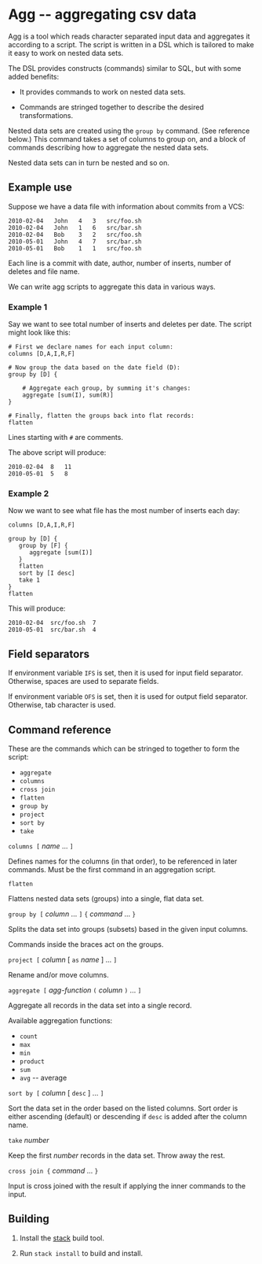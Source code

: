 # Agg -- aggregating csv data

Agg is a tool which reads character separated input data and
aggregates it according to a script. The script is written in a DSL
which is tailored to make it easy to work on nested data sets.

The DSL provides constructs (commands) similar to SQL, but with some
added benefits:

 - It provides commands to work on nested data sets.

 - Commands are stringed together to describe the desired
   transformations.

Nested data sets are created using the `group by` command. (See
reference below.) This command takes a set of columns to group on, and
a block of commands describing how to aggregate the nested data sets.

Nested data sets can in turn be nested and so on.


## Example use

Suppose we have a data file with information about commits from a VCS:

    2010-02-04   John   4   3   src/foo.sh
    2010-02-04   John   1   6   src/bar.sh
    2010-02-04   Bob    3   2   src/foo.sh
    2010-05-01   John   4   7   src/bar.sh
    2010-05-01   Bob    1   1   src/foo.sh

Each line is a commit with date, author, number of inserts, number of
deletes and file name.

We can write agg scripts to aggregate this data in various ways.

### Example 1

Say we want to see total number of inserts and deletes per date. The
script might look like this:

    # First we declare names for each input column:
    columns [D,A,I,R,F]
    
    # Now group the data based on the date field (D):
    group by [D] {
        
        # Aggregate each group, by summing it's changes:
        aggregate [sum(I), sum(R)]
    }
    
    # Finally, flatten the groups back into flat records:
    flatten

Lines starting with `#` are comments.

The above script will produce:

    2010-02-04	8	11
    2010-05-01	5	8

### Example 2

Now we want to see what file has the most number of inserts each
day:

    columns [D,A,I,R,F]
    
    group by [D] {
       group by [F] {
          aggregate [sum(I)]
       }
       flatten
       sort by [I desc]
       take 1
    }
    flatten

This will produce:

    2010-02-04	src/foo.sh	7
    2010-05-01	src/bar.sh	4


## Field separators

If environment variable `IFS` is set, then it is used for input field
separator. Otherwise, spaces are used to separate fields.

If environment variable `OFS` is set, then it is used for output field
separator. Otherwise, tab character is used.


## Command reference

These are the commands which can be stringed to together to form the
script:

 - `aggregate`
 - `columns`
 - `cross join` 
 - `flatten`
 - `group by`
 - `project`
 - `sort by`
 - `take`


`columns [` _name_ ... `]`

Defines names for the columns (in that order), to be referenced in
later commands. Must be the first command in an aggregation script.

`flatten` 

Flattens nested data sets (groups) into a single, flat data set.

`group by [` _column_ ... `]` `{` _command_ ... `}`

Splits the data set into groups (subsets) based in the given input
columns.

Commands inside the braces act on the groups.

`project [` _column_ [ `as` _name_ ] ... `]`

Rename and/or move columns.

`aggregate [` _agg-function_ `(` _column_ `)` ... `]`

Aggregate all records in the data set into a single record.

Available aggregation functions:

 - `count`
 - `max`
 - `min`
 - `product`
 - `sum`
 - `avg` -- average

`sort by [` _column_ [ `desc` ] ... `]`

Sort the data set in the order based on the listed columns. Sort order
is either ascending (default) or descending if `desc` is added after
the column name.

`take` _number_

Keep the first _number_ records in the data set. Throw away the rest.

`cross join {` _command_ ... `}`

Input is cross joined with the result if applying the inner commands
to the input.


## Building

 1. Install the [stack](haskellstack.org) build tool.

 2. Run `stack install` to build and install.
